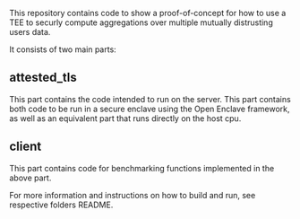 
This repository contains code to show a proof-of-concept for how to use a TEE to securly compute aggregations over multiple mutually distrusting users data.

It consists of two main parts:

## attested_tls
This part contains the code intended to run on the server.
This part contains both code to be run in a secure enclave using the Open Enclave framework, as well as an equivalent part that runs directly on the host cpu.

## client
This part contains code for benchmarking functions implemented in the above part.

For more information and instructions on how to build and run, see respective folders README.

